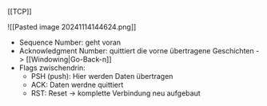 [[TCP]]

![[Pasted image 20241114144624.png]]

- Sequence Number: geht voran
- Acknowledgment Number: quittiert die vorne übertragene Geschichten -> [[Windowing|Go-Back-n]]
- Flags zwischendrin:
	- PSH (push): Hier werden Daten übertragen
	- ACK: Daten werdne quittiert
	- RST: Reset -> komplette Verbindung neu aufgebaut
